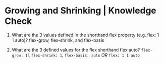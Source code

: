# Growing and Shrinking  |  Knowledge Check
1. What are the 3 values defined in the shorthand flex property (e.g. flex: 1 1 auto)?
flex-grow, flex-shrink, and flex-basis

2. What are the 3 defined values for the flex shorthand flex:auto?
`flex-grow: 1`l, `flex-shrink: 1`, `flex-basis: auto`
*OR*
`flex: 1 1 auto`


